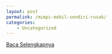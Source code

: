 ```yaml
---
layout: post
permalink: /mimpi-mobil-sendiri-rusak/
categories:
    - Uncategorized
---
```


[Baca Selengkapnya](/10)
